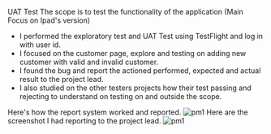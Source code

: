 UAT Test
The scope is to test the functionality of the application (Main Focus on Ipad's version)
- I performed the exploratory test and UAT Test using TestFlight and log in with user id.
- I focused on the customer page, explore and testing on adding new customer with valid and invalid customer.
- I found the bug and report the actioned performed, expected and actual result to the project lead.
- I also studied on the other testers projects how their test passing and rejecting to understand on testing on and outside the scope.

Here's how the report system worked and reported.
![pm1](https://github.com/user-attachments/assets/c317aa47-ef7a-42d6-9076-2bcfb1a7f253)
Here are the screenshot I had reporting to the project lead.
![pm1](https://github.com/user-attachments/assets/3d1d82bb-1d24-44b3-be23-baeade5e2854)
